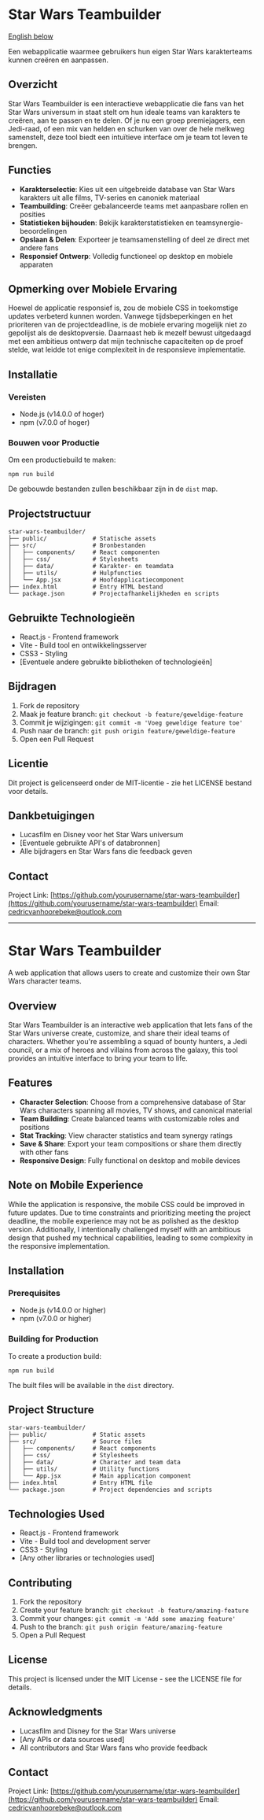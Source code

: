 # Star Wars Teambuilder

[English below](#star-wars-teambuilder-1)

Een webapplicatie waarmee gebruikers hun eigen Star Wars karakterteams kunnen creëren en aanpassen.

## Overzicht

Star Wars Teambuilder is een interactieve webapplicatie die fans van het Star Wars universum in staat stelt om hun ideale teams van karakters te creëren, aan te passen en te delen. Of je nu een groep premiejagers, een Jedi-raad, of een mix van helden en schurken van over de hele melkweg samenstelt, deze tool biedt een intuïtieve interface om je team tot leven te brengen.

## Functies

- **Karakterselectie**: Kies uit een uitgebreide database van Star Wars karakters uit alle films, TV-series en canoniek materiaal
- **Teambuilding**: Creëer gebalanceerde teams met aanpasbare rollen en posities
- **Statistieken bijhouden**: Bekijk karakterstatistieken en teamsynergie-beoordelingen
- **Opslaan & Delen**: Exporteer je teamsamenstelling of deel ze direct met andere fans
- **Responsief Ontwerp**: Volledig functioneel op desktop en mobiele apparaten

## Opmerking over Mobiele Ervaring

Hoewel de applicatie responsief is, zou de mobiele CSS in toekomstige updates verbeterd kunnen worden. Vanwege tijdsbeperkingen en het prioriteren van de projectdeadline, is de mobiele ervaring mogelijk niet zo gepolijst als de desktopversie. Daarnaast heb ik mezelf bewust uitgedaagd met een ambitieus ontwerp dat mijn technische capaciteiten op de proef stelde, wat leidde tot enige complexiteit in de responsieve implementatie.

## Installatie

### Vereisten

- Node.js (v14.0.0 of hoger)
- npm (v7.0.0 of hoger)

### Bouwen voor Productie

Om een productiebuild te maken:

```
npm run build
```

De gebouwde bestanden zullen beschikbaar zijn in de `dist` map.

## Projectstructuur

```
star-wars-teambuilder/
├── public/             # Statische assets
├── src/                # Bronbestanden
│   ├── components/     # React componenten
│   ├── css/            # Stylesheets
│   ├── data/           # Karakter- en teamdata
│   ├── utils/          # Hulpfuncties
│   └── App.jsx         # Hoofdapplicatiecomponent
├── index.html          # Entry HTML bestand
└── package.json        # Projectafhankelijkheden en scripts
```

## Gebruikte Technologieën

- React.js - Frontend framework
- Vite - Build tool en ontwikkelingsserver
- CSS3 - Styling
- [Eventuele andere gebruikte bibliotheken of technologieën]

## Bijdragen

1. Fork de repository
2. Maak je feature branch: `git checkout -b feature/geweldige-feature`
3. Commit je wijzigingen: `git commit -m 'Voeg geweldige feature toe'`
4. Push naar de branch: `git push origin feature/geweldige-feature`
5. Open een Pull Request

## Licentie

Dit project is gelicenseerd onder de MIT-licentie - zie het LICENSE bestand voor details.

## Dankbetuigingen

- Lucasfilm en Disney voor het Star Wars universum
- [Eventuele gebruikte API's of databronnen]
- Alle bijdragers en Star Wars fans die feedback geven

## Contact

Project Link: [https://github.com/yourusername/star-wars-teambuilder](https://github.com/yourusername/star-wars-teambuilder)
Email: cedricvanhoorebeke@outlook.com

---

<a id="star-wars-teambuilder-1"></a>

# Star Wars Teambuilder

A web application that allows users to create and customize their own Star Wars character teams.

## Overview

Star Wars Teambuilder is an interactive web application that lets fans of the Star Wars universe create, customize, and share their ideal teams of characters. Whether you're assembling a squad of bounty hunters, a Jedi council, or a mix of heroes and villains from across the galaxy, this tool provides an intuitive interface to bring your team to life.

## Features

- **Character Selection**: Choose from a comprehensive database of Star Wars characters spanning all movies, TV shows, and canonical material
- **Team Building**: Create balanced teams with customizable roles and positions
- **Stat Tracking**: View character statistics and team synergy ratings
- **Save & Share**: Export your team compositions or share them directly with other fans
- **Responsive Design**: Fully functional on desktop and mobile devices

## Note on Mobile Experience

While the application is responsive, the mobile CSS could be improved in future updates. Due to time constraints and prioritizing meeting the project deadline, the mobile experience may not be as polished as the desktop version. Additionally, I intentionally challenged myself with an ambitious design that pushed my technical capabilities, leading to some complexity in the responsive implementation.

## Installation

### Prerequisites

- Node.js (v14.0.0 or higher)
- npm (v7.0.0 or higher)

### Building for Production

To create a production build:

```
npm run build
```

The built files will be available in the `dist` directory.

## Project Structure

```
star-wars-teambuilder/
├── public/             # Static assets
├── src/                # Source files
│   ├── components/     # React components
│   ├── css/            # Stylesheets
│   ├── data/           # Character and team data
│   ├── utils/          # Utility functions
│   └── App.jsx         # Main application component
├── index.html          # Entry HTML file
└── package.json        # Project dependencies and scripts
```

## Technologies Used

- React.js - Frontend framework
- Vite - Build tool and development server
- CSS3 - Styling
- [Any other libraries or technologies used]

## Contributing

1. Fork the repository
2. Create your feature branch: `git checkout -b feature/amazing-feature`
3. Commit your changes: `git commit -m 'Add some amazing feature'`
4. Push to the branch: `git push origin feature/amazing-feature`
5. Open a Pull Request

## License

This project is licensed under the MIT License - see the LICENSE file for details.

## Acknowledgments

- Lucasfilm and Disney for the Star Wars universe
- [Any APIs or data sources used]
- All contributors and Star Wars fans who provide feedback

## Contact

Project Link: [https://github.com/yourusername/star-wars-teambuilder](https://github.com/yourusername/star-wars-teambuilder)
Email: cedricvanhoorebeke@outlook.com
